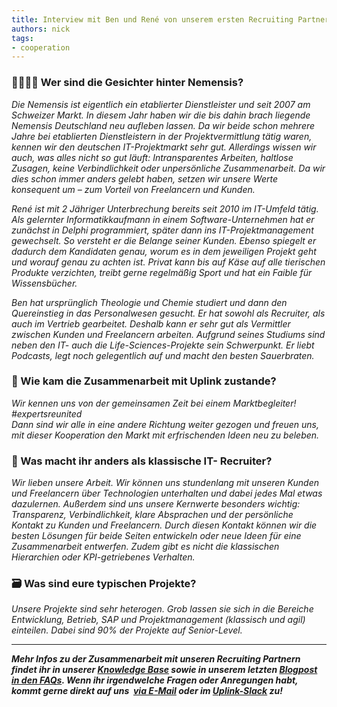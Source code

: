 ```yaml
---
title: Interview mit Ben und René von unserem ersten Recruiting Partner Nemensis
authors: nick
tags:
- cooperation
---
```


### 💁‍♂️🙋‍♂️ Wer sind die Gesichter hinter Nemensis?

_Die Nemensis ist eigentlich ein etablierter Dienstleister und seit 2007 am Schweizer Markt. In diesem Jahr haben wir die bis dahin brach liegende Nemensis Deutschland neu aufleben lassen. Da wir beide schon mehrere Jahre bei etablierten Dienstleistern in der Projektvermittlung tätig waren, kennen wir den deutschen IT-Projektmarkt sehr gut. Allerdings wissen wir auch, was alles nicht so gut läuft: Intransparentes Arbeiten, haltlose Zusagen, keine Verbindlichkeit oder unpersönliche Zusammenarbeit. Da wir dies schon immer anders gelebt haben, setzen wir unsere Werte konsequent um – zum Vorteil von Freelancern und Kunden._

_René ist mit 2 Jähriger Unterbrechung bereits seit 2010 im IT-Umfeld tätig. Als gelernter Informatikkaufmann in einem Software-Unternehmen hat er zunächst in Delphi programmiert, später dann ins IT-Projektmanagement gewechselt. So versteht er die Belange seiner Kunden. Ebenso spiegelt er dadurch dem Kandidaten genau, worum es in dem jeweiligen Projekt geht und worauf genau zu achten ist. Privat kann bis auf Käse auf alle tierischen Produkte verzichten, treibt gerne regelmäßig Sport und hat ein Faible für Wissensbücher._

_Ben hat ursprünglich Theologie und Chemie studiert und dann den Quereinstieg in das Personalwesen gesucht. Er hat sowohl als Recruiter, als auch im Vertrieb gearbeitet. Deshalb kann er sehr gut als Vermittler zwischen Kunden und Freelancern arbeiten. Aufgrund seines Studiums sind neben den IT- auch die Life-Sciences-Projekte sein Schwerpunkt. Er liebt Podcasts, legt noch gelegentlich auf und macht den besten Sauerbraten._

### 🤝 Wie kam die Zusammenarbeit mit Uplink zustande?

_Wir kennen uns von der gemeinsamen Zeit bei einem Marktbegleiter! #expertsreunited  
Dann sind wir alle in eine andere Richtung weiter gezogen und freuen uns, mit dieser Kooperation den Markt mit erfrischenden Ideen neu zu beleben._

### 🤔 Was macht ihr anders als klassische IT- Recruiter?

_Wir lieben unsere Arbeit. Wir können uns stundenlang mit unseren Kunden und Freelancern über Technologien unterhalten und dabei jedes Mal etwas dazulernen. Außerdem sind uns unsere Kernwerte besonders wichtig: Transparenz, Verbindlichkeit, klare Absprachen und der persönliche Kontakt zu Kunden und Freelancern. Durch diesen Kontakt können wir die besten Lösungen für beide Seiten entwickeln oder neue Ideen für eine Zusammenarbeit entwerfen. Zudem gibt es nicht die klassischen Hierarchien oder KPI-getriebenes Verhalten._

### 🗃️ Was sind eure typischen Projekte?

_Unsere Projekte sind sehr heterogen. Grob lassen sie sich in die Bereiche Entwicklung, Betrieb, SAP und Projektmanagement (klassisch und agil) einteilen. Dabei sind 90% der Projekte auf Senior-Level._

---

_**Mehr Infos zu der Zusammenarbeit mit unseren Recruiting Partnern findet ihr in unserer [Knowledge Base](https://kb.uplink.tech/freelancers/recruiter-jobs) sowie in unserem letzten [Blogpost in den FAQs](https://uplink.tech/blog/announcing-our-first-recruiting-partner-nemensis/). Wenn ihr irgendwelche Fragen oder Anregungen habt, kommt gerne direkt auf uns &nbsp;[via E-Mail](mailto:hello@uplink.tech) oder im [Uplink-Slack](https://uplinkhq.slack.com/team/U1LB9UVJQ) zu!**_
